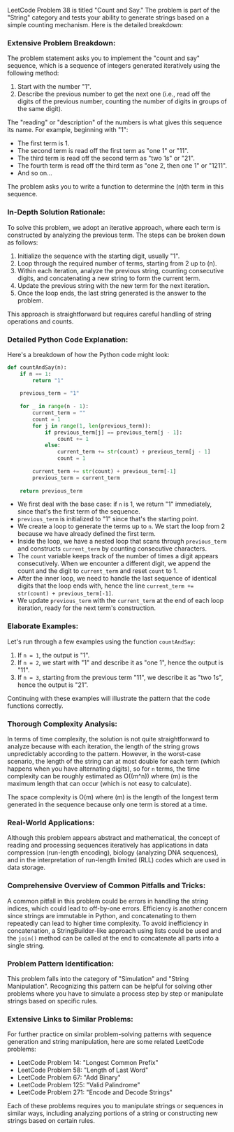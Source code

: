 LeetCode Problem 38 is titled "Count and Say." The problem is part of the "String" category and tests your ability to generate strings based on a simple counting mechanism. Here is the detailed breakdown:

### Extensive Problem Breakdown:

The problem statement asks you to implement the "count and say" sequence, which is a sequence of integers generated iteratively using the following method:

1. Start with the number "1".
2. Describe the previous number to get the next one (i.e., read off the digits of the previous number, counting the number of digits in groups of the same digit).

The "reading" or "description" of the numbers is what gives this sequence its name. For example, beginning with "1":

- The first term is 1.
- The second term is read off the first term as "one 1" or "11".
- The third term is read off the second term as "two 1s" or "21".
- The fourth term is read off the third term as "one 2, then one 1" or "1211".
- And so on...

The problem asks you to write a function to determine the \(n\)th term in this sequence.

### In-Depth Solution Rationale:

To solve this problem, we adopt an iterative approach, where each term is constructed by analyzing the previous term. The steps can be broken down as follows:

1. Initialize the sequence with the starting digit, usually "1".
2. Loop through the required number of terms, starting from 2 up to \(n\).
3. Within each iteration, analyze the previous string, counting consecutive digits, and concatenating a new string to form the current term.
4. Update the previous string with the new term for the next iteration.
5. Once the loop ends, the last string generated is the answer to the problem.

This approach is straightforward but requires careful handling of string operations and counts.

### Detailed Python Code Explanation:

Here's a breakdown of how the Python code might look:

```python
def countAndSay(n):
    if n == 1:
        return "1"
    
    previous_term = "1"
    
    for _ in range(n - 1):
        current_term = ""
        count = 1
        for j in range(1, len(previous_term)):
            if previous_term[j] == previous_term[j - 1]:
                count += 1
            else:
                current_term += str(count) + previous_term[j - 1]
                count = 1
        
        current_term += str(count) + previous_term[-1]
        previous_term = current_term
    
    return previous_term
```

- We first deal with the base case: if `n` is 1, we return "1" immediately, since that's the first term of the sequence.
- `previous_term` is initialized to "1" since that's the starting point.
- We create a loop to generate the terms up to `n`. We start the loop from 2 because we have already defined the first term.
- Inside the loop, we have a nested loop that scans through `previous_term` and constructs `current_term` by counting consecutive characters.
- The `count` variable keeps track of the number of times a digit appears consecutively. When we encounter a different digit, we append the count and the digit to `current_term` and reset `count` to 1.
- After the inner loop, we need to handle the last sequence of identical digits that the loop ends with, hence the line `current_term += str(count) + previous_term[-1]`.
- We update `previous_term` with the `current_term` at the end of each loop iteration, ready for the next term's construction.

### Elaborate Examples:

Let's run through a few examples using the function `countAndSay`:

1. If `n = 1`, the output is "1".
2. If `n = 2`, we start with "1" and describe it as "one 1", hence the output is "11".
3. If `n = 3`, starting from the previous term "11", we describe it as "two 1s", hence the output is "21".

Continuing with these examples will illustrate the pattern that the code functions correctly.

### Thorough Complexity Analysis:

In terms of time complexity, the solution is not quite straightforward to analyze because with each iteration, the length of the string grows unpredictably according to the pattern. However, in the worst-case scenario, the length of the string can at most double for each term (which happens when you have alternating digits), so for `n` terms, the time complexity can be roughly estimated as O(\(m^n\)) where \(m\) is the maximum length that can occur (which is not easy to calculate).

The space complexity is O(m) where \(m\) is the length of the longest term generated in the sequence because only one term is stored at a time.

### Real-World Applications:

Although this problem appears abstract and mathematical, the concept of reading and processing sequences iteratively has applications in data compression (run-length encoding), biology (analyzing DNA sequences), and in the interpretation of run-length limited (RLL) codes which are used in data storage.

### Comprehensive Overview of Common Pitfalls and Tricks:

A common pitfall in this problem could be errors in handling the string indices, which could lead to off-by-one errors. Efficiency is another concern since strings are immutable in Python, and concatenating to them repeatedly can lead to higher time complexity. To avoid inefficiency in concatenation, a StringBuilder-like approach using lists could be used and the `join()` method can be called at the end to concatenate all parts into a single string.

### Problem Pattern Identification:

This problem falls into the category of "Simulation" and "String Manipulation". Recognizing this pattern can be helpful for solving other problems where you have to simulate a process step by step or manipulate strings based on specific rules.

### Extensive Links to Similar Problems:

For further practice on similar problem-solving patterns with sequence generation and string manipulation, here are some related LeetCode problems:

- LeetCode Problem 14: "Longest Common Prefix"
- LeetCode Problem 58: "Length of Last Word"
- LeetCode Problem 67: "Add Binary"
- LeetCode Problem 125: "Valid Palindrome"
- LeetCode Problem 271: "Encode and Decode Strings"

Each of these problems requires you to manipulate strings or sequences in similar ways, including analyzing portions of a string or constructing new strings based on certain rules.